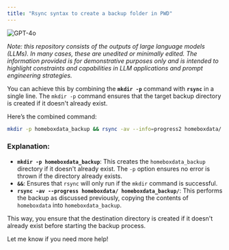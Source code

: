 ```yaml
---
title: "Rsync syntax to create a backup folder in PWD"
---
```

![GPT-4o](https://img.shields.io/badge/GPT--4o-3333FF?style=for-the-badge&logo=openai&logoColor=white)



*Note: this repository consists of the outputs of large language models (LLMs). In many cases, these are unedited or minimally edited. The information provided is for demonstrative purposes only and is intended to highlight constraints and capabilities in LLM applications and prompt engineering strategies.*


You can achieve this by combining the **`mkdir -p`** command with **`rsync`** in a single line. The `mkdir -p` command ensures that the target backup directory is created if it doesn't already exist.

Here’s the combined command:

```bash
mkdir -p homeboxdata_backup && rsync -av --info=progress2 homeboxdata/ homeboxdata_backup/

```

### Explanation:
- **`mkdir -p homeboxdata_backup`**: This creates the `homeboxdata_backup` directory if it doesn't already exist. The `-p` option ensures no error is thrown if the directory already exists.
- **`&&`**: Ensures that `rsync` will only run if the `mkdir` command is successful.
- **`rsync -av --progress homeboxdata/ homeboxdata_backup/`**: This performs the backup as discussed previously, copying the contents of `homeboxdata` into `homeboxdata_backup`.

This way, you ensure that the destination directory is created if it doesn't already exist before starting the backup process.

Let me know if you need more help!